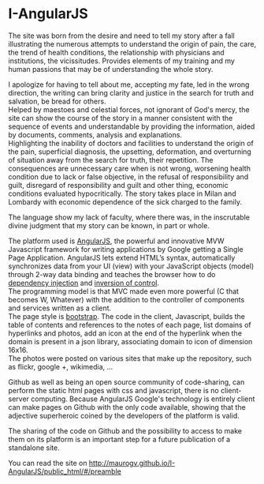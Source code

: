 ﻿I-AngularJS
================

The site was born from the desire and need to tell my story after a fall illustrating the numerous attempts to understand the origin of pain, the care, the trend of health conditions, the relationship with physicians and institutions, the vicissitudes. Provides elements of my training and my human passions that may be of understanding the whole story.



I apologize for having to tell about me, accepting my fate, led in the wrong direction, the writing can bring clarity and justice in the search for truth and salvation, be bread for others.  
Helped by maestoes and celestial forces, not ignorant of God's mercy, the site can show the course of the story in a manner consistent with the sequence of events and understandable by providing the information, aided by documents, comments, analysis and explanations.  
Highlighting the inability of doctors and facilities to understand the origin of the pain, superficial diagnosis, the upsetting, deformation, and overturning of situation away from the search for truth, their repetition. The consequences are unnecessary care when is not wrong, worsening health condition due to lack or false objective, in the refusal of responsibility and guilt, disregard of responsibility and guilt and other thing, economic conditions evaluated hypocritically. The story takes place in Milan and Lombardy with economic dependence of the sick charged to the family.  

The language show my lack of faculty, where there was, in the inscrutable divine judgment that my story can be known, in part or whole.

The platform used is [AngularJS](https://angularjs.org/), the powerful and innovative MVW Javascript framework for writing applications by Google getting a Single Page Application. AngularJS lets extend HTML’s syntax, automatically synchronizes data from your UI (view) with your JavaScript objects (model) through 2-way data binding and teaches the browser how to do [dependency injection](http://en.wikipedia.org/wiki/Dependency_injection) and [inversion of control](http://en.wikipedia.org/wiki/Inversion_of_control).  
The programming model is that MVC made even more powerful (C that becomes W, Whatever) with the addition to the controller of components and services written as a client.  
The page style is [bootstrap](http://getbootstrap.com/). The code in the client, Javascript, builds the table of contents and references to the notes of each page, list domains of hyperlinks and photos, add an icon at the end of the hyperlink when the domain is present in a json library, associating domain to icon of dimension 16x16.  
The photos were posted on various sites that make up the repository, such as flickr, google +, wikimedia, ...

Github as well as being an open source community of code-sharing, can perform the static html pages with css and javascript, there is no client-server computing. Because AngularJS Google's technology is entirely client can make pages on Github with the only code available, showing that the adjective superheroic coined by the developers of the platform is valid.

The sharing of the code on Github and the possibility to access to make them on its platform is an important step for a future publication of a standalone site.

You can read the site on http://maurogv.github.io/I-AngularJS/public_html/#/preamble
